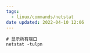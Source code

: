 ```yaml
---
tags:
  - linux/commands/netstat
date updated: 2022-04-10 12:06
---
```


```shell
# 显示所有端口
netstat -tulpn
```
